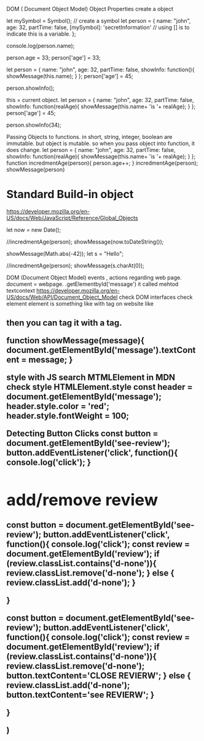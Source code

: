 DOM ( Document Object Model)
Object Properties
create a object

let mySymbol = Symbol(); // create a symbol
let person = {
    name: "john",
    age: 32,
    partTime: false,
    [mySymbol]: 'secretInformation' // using [] is to indicate this is a variable.
};

console.log(person.name);

person.age = 33;
person['age'] = 33;

let person = {
    name: "john",
    age: 32,
    partTime: false,
    showInfo: function(){
        showMessage(this.name);
    }
};
person['age'] = 45;

person.showInfo();

this = current object.
let person = {
    name: "john",
    age: 32,
    partTime: false,
    showInfo: function(realAge){
        showMessage(this.name+ 'is '+ realAge);
    }
};
person['age'] = 45;

person.showInfo(34);

Passing Objects to functions.
in short, string, integer, boolean are immutable. but object is mutable.
so when you pass object into function, it does change.
let person = {
    name: "john",
    age: 32,
    partTime: false,
    showInfo: function(realAge){
        showMessage(this.name+ 'is '+ realAge);
    }
};
function incredmentAge(person){
    person.age++;
}
incredmentAge(person);
showMessage(person)

# Standard Build-in object
https://developer.mozilla.org/en-US/docs/Web/JavaScript/Reference/Global_Objects


let now = new Date();

//incredmentAge(person);
showMessage(now.toDateString());

showMessage(Math.abs(-42));
let s = "Hello";

//incredmentAge(person);
showMessage(s.charAt(0));


DOM (Document Object Model)
events , actions regarding web page.
document = webpage.
.getElementbyId('message')
it called mehtod textcontext
https://developer.mozilla.org/en-US/docs/Web/API/Document_Object_Model
check DOM interfaces
check element
element is something like with tag on website like <h2 id='message'> <div> then you can tag it with a tag.

function showMessage(message){
    document.getElementById('message').textContent = message;
}

style with JS
search MTMLElement in MDN
check style
HTMLElement.style
const header = document.getElementById('message');
header.style.color = 'red';
header.style.fontWeight = 100;

Detecting Button Clicks
const button = document.getElementById('see-review');
button.addEventListener('click', function(){
    console.log('click');
}

# add/remove review
const button = document.getElementById('see-review');
button.addEventListener('click', function(){
    console.log('click');
    const review = document.getElementById('review');
    if (review.classList.contains('d-none')){
        review.classList.remove('d-none');
    }
    else {
        review.classList.add('d-none');
    }

}


const button = document.getElementById('see-review');
button.addEventListener('click', function(){
    console.log('click');
    const review = document.getElementById('review');
    if (review.classList.contains('d-none')){
        review.classList.remove('d-none');
        button.textContent='CLOSE REVIERW';
    }
    else {
        review.classList.add('d-none');
        button.textContent='see REVIERW';
    }

}


)